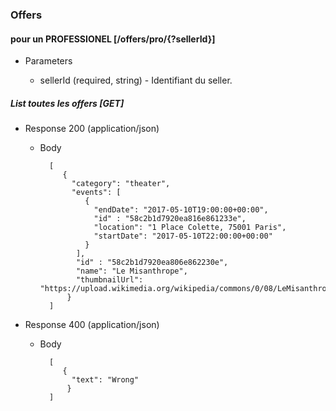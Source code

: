 ### Offers

#### pour un PROFESSIONEL [/offers/pro/{?sellerId}]

+ Parameters

  + sellerId (required, string) - Identifiant du seller.

##### List toutes les *offers* [GET]

+ Response 200 (application/json)

    + Body

            [
               {
                 "category": "theater",
                 "events": [
                    {
                      "endDate": "2017-05-10T19:00:00+00:00",
                      "id" : "58c2b1d7920ea816e861233e",
                      "location": "1 Place Colette, 75001 Paris",
                      "startDate": "2017-05-10T22:00:00+00:00"
                    }
                  ],
                  "id" : "58c2b1d7920ea806e862230e",
                  "name": "Le Misanthrope",
                  "thumbnailUrl": "https://upload.wikimedia.org/wikipedia/commons/0/08/LeMisanthrope.jpg"
                }
            ]

+ Response 400 (application/json)

    + Body

            [
               {
                 "text": "Wrong"
                }
            ]
